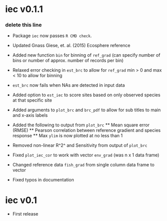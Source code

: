 # iec v0.1.1

### delete this line

* Package `iec` now passes `R CMD check`.

* Updated Gnass Giese, et. al. (2015) Ecosphere reference

* Added new function `bin` for binning of `ref_grad` (can specify number of bins or number of approx. number of records per bin)

* Relaxed error checking in `est_brc` to allow for `ref_grad` min > 0 and max < 10 to allow for binning

* `est_brc` now fails when NAs are detected in input data

* Added option to `est_iec` to score sites based on only observed species at that specific site

* Added arguments to `plot_brc` and `brc_pdf` to allow for sub titles to main and x-axis labels

* Added the following to output from `plot_brc`
** Mean square error (RMSE)
** Pearson correlation between reference gradient and species response
** Max `ylim` is now plotted at no less than 1

* Removed non-linear R^2^ and Sensitivity from output of `plot_brc`

* Fixed `plot_iec_cor` to work with vector `env_grad` (was n x 1 data frame)

* Changed reference data `fish_grad` from single column data frame to vector

* Fixed typos in documentation

# iec v0.1

* First release
